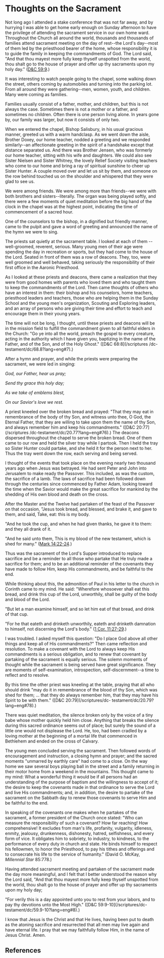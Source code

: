 # Thoughts on the Sacrament

Not long ago I attended a stake conference that was not far away, and by
hurrying I was able to get home early enough on Sunday afternoon to have the
privilege of attending the sacrament service in our own home ward. Throughout
the Church all around the world, thousands and thousands of families attend
sacrament meeting on the day of rest--the Lord's day--most of them led by the
priesthood bearer of the home, whose responsibility it is to guide the family
in keeping the commandments of God. The Lord said, "And that thou mayest more
fully keep thyself unspotted from the world, thou shalt go to the house of
prayer and offer up thy sacraments upon my holy day." ([D&amp;C
59:9](/scriptures/dc-testament/dc/59.9?lang=eng#8).)

It was interesting to watch people going to the chapel, some walking down the
street, others coming by automobiles and turning into the parking lot. From
all around they were gathering--men, women, youth, and children. Many were
coming as families.

Families usually consist of a father, mother, and children, but this is not
always the case. Sometimes there is not a mother or a father, and sometimes no
children. Often there is one person living alone. In years gone by, our family
was larger, but now it consists of only two.

When we entered the chapel, Bishop Salisbury, in his usual gracious manner,
greeted us with a warm handclasp. As we went down the aisle, Brother Doxey,
our home teacher, nodded a greeting and we responded similarly--an
affectionate greeting in the spirit of a handshake except that distance
separated us. And there was Brother Jensen, who was formerly our home teacher,
sitting with his wife and daughters. We could also see Sister Nielsen and
Sister Whitney, the lovely Relief Society visiting teachers who come to our
home and bring a ray of spiritual sunshine to cheer up Sister Hunter. A couple
moved over and let us sit by them, and someone on the row behind touched us on
the shoulder and whispered that they were glad to see us.

We were among friends. We were among more than friends--we were with both
brothers and sisters--literally. The organ was being played softly, and there
were a few moments of quiet meditation before the big hand of the clock in the
chapel was at the highest point, indicating the time of commencement of a
sacred hour.

One of the counselors to the bishop, in a dignified but friendly manner, came
to the pulpit and gave a word of greeting and announced the name of the hymn
we were to sing.

The priests sat quietly at the sacrament table. I looked at each of them
--well-groomed, reverent, serious. Many young men of their age were spending
the day in recreation or sports, but they had come to the house of the Lord.
Seated in front of them was a row of deacons. They, too, were well groomed and
well behaved, taking seriously the responsibility of their first office in the
Aaronic Priesthood.

As I looked at these priests and deacons, there came a realization that they
were from good homes with parents who loved them and who taught them to keep
the commandments of the Lord. Then came thoughts of others who have an
interest in them: their bishop and his counselors, home teachers, priesthood
leaders and teachers, those who are helping them in the Sunday School and the
young men's organization, Scouting and Exploring leaders, and an array of
persons who are giving their time and effort to teach and encourage them in
their young years.

The time will not be long, I thought, until these priests and deacons will be
in the mission field to fulfill the commandment given to all faithful elders
in the Church: "Go ye into all the world, preach the gospel to every creature,
acting in the authority which I have given you, baptizing in the name of the
Father, and of the Son, and of the Holy Ghost." ([D&amp;C 68:8](/scriptures
/dc-testament/dc/68.8?lang=eng#7).)

After a hymn and prayer, and while the priests were preparing the sacrament,
we were led in singing:

_God, our Father, hear us pray;_

_Send thy grace this holy day;_

_As we take of emblems blest,_

_On our Savior's love we rest._

A priest kneeled over the broken bread and prayed: "That they may eat in
remembrance of the body of thy Son, and witness unto thee, O God, the Eternal
Father, that they are willing to take upon them the name of thy Son, and
always remember him and keep his commandments." ([D&amp;C 20:77](/scriptures
/dc-testament/dc/20.77?lang=eng#76).) The deacons dispersed throughout the
chapel to serve the broken bread. One of them came to our row and held the
silver tray while I partook. Then I held the tray so Sister Hunter could
partake, and she held it for the person next to her. Thus the tray went down
the row, each serving and being served.

I thought of the events that took place on the evening nearly two thousand
years ago when Jesus was betrayed. He had sent Peter and John into Jerusalem
to make ready the Passover. This included, as was the custom, the sacrifice of
a lamb. The laws of sacrifice had been followed down through the centuries
since commenced by Father Adam, looking toward the time when the Savior would
make the great sacrifice for mankind by the shedding of His own blood and
death on the cross.

After the Master and the Twelve had partaken of the feast of the Passover on
that occasion, "Jesus took bread, and blessed, and brake it, and gave to them,
and said, Take, eat: this is my body.

"And he took the cup, and when he had given thanks, he gave it to them: and
they all drank of it.

"And he said unto them, This is my blood of the new testament, which is shed
for many." ([Mark 14:22-24](/scriptures/nt/mark/14.22-24?lang=eng#21).)

Thus was the sacrament of the Lord's Supper introduced to replace sacrifice
and be a reminder to all those who partake that He truly made a sacrifice for
them; and to be an additional reminder of the covenants they have made to
follow Him, keep His commandments, and be faithful to the end.

While thinking about this, the admonition of Paul in his letter to the church
in Corinth came to my mind. He said: "Wherefore whosoever shall eat this
bread, and drink this cup of the Lord, unworthily, shall be guilty of the body
and blood of the Lord.

"But let a man examine himself, and so let him eat of that bread, and drink of
that cup.

"For he that eateth and drinketh unworthily, eateth and drinketh damnation to
himself, not discerning the Lord's body." ([1 Cor.
11:27-29](/scriptures/nt/1-cor/11.27-29?lang=eng#26).)

I was troubled. I asked myself this question: "Do I place God above all other
things and keep all of His commandments?" Then came reflection and resolution.
To make a covenant with the Lord to always keep His commandments is a serious
obligation, and to renew that covenant by partaking of the sacrament is
equally serious. The solemn moments of thought while the sacrament is being
served have great significance. They are moments of self-examination,
introspection, self-discernment--a time to reflect and to resolve.

By this time the other priest was kneeling at the table, praying that all who
should drink "may do it in remembrance of the blood of thy Son, which was shed
for them; ... that they do always remember him, that they may have his Spirit to
be with them." ([D&amp;C 20:79](/scriptures/dc-
testament/dc/20.79?lang=eng#78).)

There was quiet meditation, the silence broken only by the voice of a tiny
babe whose mother quickly held him close. Anything that breaks the silence
during this sacred ordinance seems out of place; but surely the sound of a
little one would not displease the Lord. He, too, had been cradled by a loving
mother at the beginning of a mortal life that commenced in Bethlehem and ended
on the cross of Calvary.

The young men concluded serving the sacrament. Then followed words of
encouragement and instruction, a closing hymn and prayer; and the sacred
moments "unmarred by earthly care" had come to a close. On the way home we saw
several boys playing ball in the street and a family returning in their motor
home from a weekend in the mountains. This thought came to my mind: What a
wonderful thing it would be if all persons had an understanding of the purpose
of baptism and the willingness to accept of it; the desire to keep the
covenants made in that ordinance to serve the Lord and live His commandments;
and, in addition, the desire to partake of the sacrament on the Sabbath day to
renew those covenants to serve Him and be faithful to the end.

In speaking of the covenants one makes when he partakes of the sacrament, a
former president of the Church once stated: "Who can measure the
responsibility of such a covenant? How far reaching! How comprehensive! It
excludes from man's life, profanity, vulgarity, idleness, enmity, jealousy,
drunkenness, dishonesty, hatred, selfishness, and every form of vice. It
obligates him to sobriety, to industry, to kindness, to the performance of
every duty in church and state. He binds himself to respect his fellowmen, to
honor the Priesthood, to pay his tithes and offerings and to consecrate his
life to the service of humanity." (David O. McKay, _Millennial Star_ 85:778.)

Having attended sacrament meeting and partaken of the sacrament made the day
more meaningful, and I felt that I better understood the reason why the Lord
said, "And that thou mayest more fully keep thyself unspotted from the world,
thou shalt go to the house of prayer and offer up thy sacraments upon my holy
day;

"For verily this is a day appointed unto you to rest from your labors, and to
pay thy devotions unto the Most High." ([D&amp;C 59:9-10](/scriptures/dc-
testament/dc/59.9-10?lang=eng#8).)

I know that Jesus is the Christ and that He lives, having been put to death as
the atoning sacrifice and resurrected that all men may live again and have
eternal life. I pray that we may faithfully follow Him, in the name of Jesus
Christ. Amen.

## References

